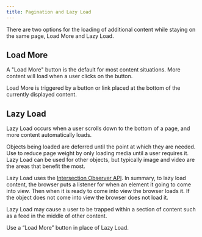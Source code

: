 ```yaml
---
title: Pagination and Lazy Load
---
```


There are two options for the loading of additional content while staying on the same page, Load More and Lazy Load. 


## **Load More**

A "Load More" button is the default for most content situations. More content will load when a user clicks on the button. 

Load More is triggered by a button or link placed at the bottom of the currently displayed content.

## **Lazy Load**

Lazy Load occurs when a user scrolls down to the bottom of a page, and more content automatically loads.

Objects being loaded are deferred until the point at which they are needed. Use to reduce page weight by only loading media until a user requires it. Lazy Load can be used for other objects, but typically image and video are the areas that benefit the most.


Lazy Load uses the [Intersection Observer API](https://developer.mozilla.org/en-US/docs/Web/API/Intersection_Observer_API). In summary, to lazy load content, the browser puts a listener for when an element it going to come into view. Then when it is ready to come into view the browser loads it. If the object does not come into view the browser does not load it.  

Lazy Load may cause a user to be trapped within a section of content such as a feed in the middle of other content. 


Use a “Load More” button in place of Lazy Load.
